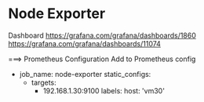 Node Exporter
==================================


Dashboard
    https://grafana.com/grafana/dashboards/1860
    https://grafana.com/grafana/dashboards/11074



===> Prometheus Configuration
Add to Prometheus config
  - job_name: node-exporter
    static_configs:
    - targets:
      - 192.168.1.30:9100
        labels:
          host: 'vm30'